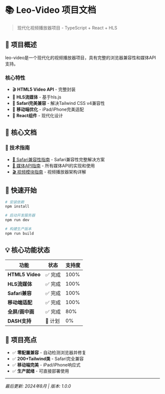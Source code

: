 # 📚 Leo-Video 项目文档

> 现代化视频播放器项目 - TypeScript + React + HLS

## 🎯 项目概述

leo-video是一个现代化的视频播放器项目，具有完整的浏览器兼容性和媒体API支持。

### 核心特性
- 🎬 **HTML5 Video API** - 完整封装
- 📡 **HLS流媒体** - 基于hls.js
- 🍎 **Safari完美兼容** - 解决Tailwind CSS v4兼容性
- 📱 **移动端优化** - iPad/iPhone完美适配
- 🎨 **React组件** - 现代化设计

## 📖 核心文档

### 🔧 技术指南
- [🍎 Safari兼容性指南](./SAFARI_COMPATIBILITY_GUIDE.md) - Safari兼容性完整解决方案
- [🎥 媒体API指南](./MEDIA_APIS_GUIDE.md) - 所有媒体API的实现和使用
- [🎬 视频模块指南](./VIDEO_MODULE_GUIDE.md) - 视频播放器架构详解

## 🚀 快速开始

```bash
# 安装依赖
npm install

# 启动开发服务器
npm run dev

# 构建生产版本
npm run build
```

## 💡 核心功能状态

| 功能 | 状态 | 支持度 |
|------|------|--------|
| **HTML5 Video** | ✅ 完成 | 100% |
| **HLS流媒体** | ✅ 完成 | 100% |
| **Safari兼容** | ✅ 完成 | 100% |
| **移动端适配** | ✅ 完成 | 100% |
| **全屏/画中画** | ✅ 完成 | 80% |
| **DASH支持** | 🔮 计划 | 0% |

## 🎉 项目亮点

- ✅ **零配置兼容** - 自动检测浏览器并修复
- ✅ **200+Tailwind类** - Safari完全兼容
- ✅ **移动端完美** - iPad/iPhone响应式
- ✅ **生产就绪** - 可直接部署使用

---
*最后更新: 2024年8月 | 版本: 1.0.0*